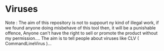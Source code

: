 # Viruses
Note : The aim of this  repository is not to suppourt ny kind of illegal work, if we found anyone doing misbehave of this tool then, it will be a punishable offence, Anyone can't have the right to sell or promote the product without my permission....  The aim is to tell people about viruses like CLV ( CommandLineVirus )...
